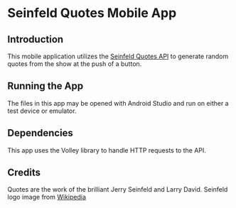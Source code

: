 # Seinfeld Quotes Mobile App

## Introduction

This mobile application utilizes the [Seinfeld Quotes API][1] to generate random quotes from the show at the push of a button.

[1]: https://seinfeld-quotes.herokuapp.com/

## Running the App

The files in this app may be opened with Android Studio and run on either a test device or emulator.

## Dependencies

This app uses the Volley library to handle HTTP requests to the API.

## Credits

Quotes are the work of the brilliant Jerry Seinfeld and Larry David.
Seinfeld logo image from [Wikipedia][3]

[3]: https://images.app.goo.gl/TqxEAo8s4q2fcT9w9
